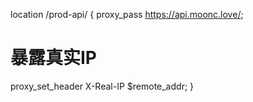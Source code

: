 location /prod-api/ {
proxy_pass https://api.moonc.love/;
# 暴露真实IP
proxy_set_header X-Real-IP $remote_addr;
}